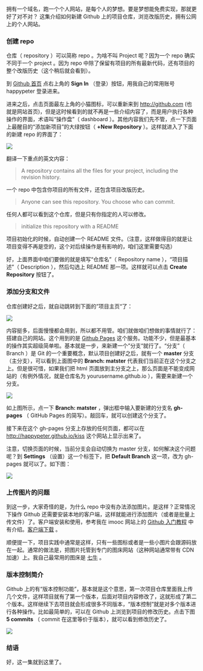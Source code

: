 拥有一个域名，跑一个个人网站，是每个人的梦想。要是梦想能免费实现，那就更好了对不对？
这集介绍如何新建 Github 上的项目仓库，浏览改版历史，拥有公网上的个人网站。


### 创建 repo

仓库（ repository ）可以简称 repo 。为啥不叫 Project 呢？因为一个 repo 确实不同于一个 project 。因为 repo 中除了保留有项目的所有最新代码，还有项目的整个改版历史（这个稍后就会看到）。

到 [Github 首页](http://github.com) 点右上角的 **Sign In** （登录）按钮，用我自己的常用账号 happypeter 登录进来。

进来之后，点击页面最左上角的小猫图标，可以重新来到 <http://github.com> (也就是网站首页)，但是这时候看到的就不再是一些介绍内容了，而是用户执行各种操作的界面，术语叫“操作盘”（ dashboard ）。其他内容我们先不管，点一下页面上最醒目的“添加新项目”的大绿按钮（ **+New Repository** ）。这样就进入了下面的新建 repo 的界面了：

![](http://media.haoduoshipin.com/pic/haoduo/173/create-repo.png)

翻译一下重点的英文内容：

>A repository contains all the files for your project, including the revision history.

一个 repo 中包含你项目的所有文件，还包含项目改版历史。

>Anyone can see this repository. You choose who can commit.

任何人都可以看到这个仓库，但是只有你指定的人可以修改。

>initialize this repository with a README

项目初始化的时候，自动创建一个 README 文件。（注意，这样做得目的就是让项目变得不再是空的，这个对后续操作是有影响的，咱们这里需要勾选）


好，上面界面中咱们要做的就是填写“仓库名”（ Repository name ），“项目描述”（ Description ），然后勾选上 README 那一项。这样就可以点击 **Create Repository** 按钮了。



### 添加分支和文件

仓库创建好之后，就自动跳转到下面的”项目主页“了：

![](http://media.haoduoshipin.com/pic/haoduo/173/repo-home.png)

内容挺多，后面慢慢都会用到，所以都不用管。咱们就做咱们想做的事情就行了：搭建自己的网站。这个用到的是 [Github Pages](https://pages.github.com/) 这个服务。功能不少，但是最基本的操作其实超级简单啦。基本就是一步，来新建一个”分支“就行了。“分支”（ Branch ）是 Git 的一个重要概念，默认项目创建好之后，就有一个 **master** 分支（主分支），可以看到上面图中的 **Branch: matster** 代表我们当前正在这个分支之上。但是很可惜，如果我们把 html 页面放到主分支之上，那么页面是不能变成网站的（有例外情况，就是仓库名为 yourusername.github.io ），需要来新建一个分支。

![](http://media.haoduoshipin.com/pic/haoduo/173/gh-pages.png)

如上图所示，点一下 **Branch: matster** ，弹出框中输入要新建的分支名 **gh-pages** （ GitHub Pages 的简写）。敲回车，就可以创建这个分支了。

接下来在这个 gh-pages 分支上存放的任何页面，都可以在 <http://happypeter.github.io/kiss> 这个网站上显示出来了。

注意，切换页面的时候，当前分支会自动切换为 master 分支，如何解决这个问题呢？到 **Settings** （设置）这一个标签下，把 **Default Branch** 这一项，改为 gh-pages 就可以了。如下图：

![](http://media.haoduoshipin.com/pic/haoduo/173/default-branch.png)


### 上传图片的问题

到这一步，大家奇怪的是，为什么 repo 中没有办法添加图片。是这样？正常情况下操作 Github 还需要安装本地的客户端，这样就能进行添加图片（或者是批量上传文件）了。客户端安装和使用，参考我在 imooc 网站上的 [Github 入门教程](http://www.imooc.com/learn/390) 中有介绍。[客户端下载](https://desktop.github.com/) 。

顺便提一下，项目实践中通常是这样，只有一些图标或者是一些小图片会跟源码放在一起。通常的做法是，把图片托管到专门的图床网站（这种网站通常带有 CDN 加速）上。我自己最常用的图床是 [七牛](qiniu.com) 。

### 版本控制简介


Github 上的有“版本控制功能”，基本就是这个意思，第一次项目仓库里面我上传几个文件，这样项目就有了第一个版本，后面对项目内容修改了，这就形成了第二个版本。这样继续下去项目就会形成很多不同版本，“版本控制”就是对多个版本进行各种操作。比如最简单的，可以在 Github 上浏览到项目的修改历史。点击下图 **5 commits** （ commit 在这里等价于版本），就可以看到修改历史了。

![](http://media.haoduoshipin.com/pic/haoduo/173/history.png)


### 结语

好，这一集就到这里了。
